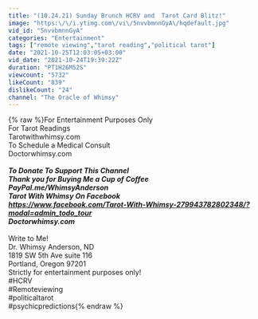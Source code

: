 ```yaml
---
title: "(10.24.21) Sunday Brunch HCRV and  Tarot Card Blitz!"
image: "https:\/\/i.ytimg.com\/vi\/5nvvbmnnGyA\/hqdefault.jpg"
vid_id: "5nvvbmnnGyA"
categories: "Entertainment"
tags: ["remote viewing","tarot reading","political tarot"]
date: "2021-10-25T12:03:05+03:00"
vid_date: "2021-10-24T19:39:22Z"
duration: "PT1H26M52S"
viewcount: "5732"
likeCount: "839"
dislikeCount: "24"
channel: "The Oracle of Whimsy"
---
```

{% raw %}For Entertainment Purposes Only<br />For Tarot Readings<br />Tarotwithwhimsy.com<br />To Schedule a Medical Consult<br />Doctorwhimsy.com<br />___________________________________________________________________________<br />To Donate To Support This Channel<br />Thank you for Buying Me a Cup of Coffee<br />PayPal.me/WhimsyAnderson<br />Tarot With Whimsy On Facebook<br /><a rel="nofollow" target="blank" href="https://www.facebook.com/Tarot-With-Whimsy-279943782802348/?modal=admin_todo_tour">https://www.facebook.com/Tarot-With-Whimsy-279943782802348/?modal=admin_todo_tour</a><br />Doctorwhimsy.com<br />___________________________________________________________________________<br />Write to Me!<br />Dr. Whimsy Anderson, ND<br />1819 SW 5th Ave suite 116<br />Portland, Oregon 97201<br />Strictly for entertainment purposes only!<br />#HCRV<br />#Remoteviewing<br />#politicaltarot<br />#psychicpredictions{% endraw %}
